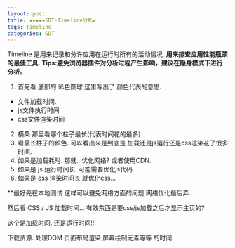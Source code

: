 ```yaml
---
layout: post
title: ★★★★★GDT-Timeline分析✔︎
tags: Timeline
categories: GDT
---
```


Timeline 是用来记录和分许应用在运行时所有的活动情况.
**用来排查应用性能瓶颈的最佳工具.**
**Tips:避免浏览器插件对分析过程产生影响，建议在隐身模式下进行分析。**




1. 首先看 底部的 彩色圆球
这里写出了 颜色代表的意思.

- 文件加载时间.
- js文件执行时间
- css文件渲染时间


2. 横条 那里看哪个柱子最长(代表时间花的最多)
3. 看最长柱子的颜色. 可以看出来是到底是 加载还是js运行还是css渲染花了很多时间.
31. 如果是加载耗时. 那就...优化网络? 或者使用CDN..
32. 如果是 js 运行时间长. 可能需要优化js代码
33. 如果是 css 渲染时间长 就优化css...




**最好先在本地测试  这样可以避免网络方面的问题.网络优化最后弄..










然后看 CSS / JS 加载时间... 有效东西是要css/js加载之后才显示主页的?












这个是加载时间. 还是运行时间!!!

下载资源.
处理DOM
页面布局渲染
屏幕绘制元素等等 的时间.

